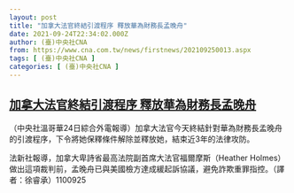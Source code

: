 ```yaml
---
layout: post
title: "加拿大法官終結引渡程序 釋放華為財務長孟晚舟"
date: 2021-09-24T22:34:02.000Z
author: (臺)中央社CNA
from: https://www.cna.com.tw/news/firstnews/202109250013.aspx
tags: [ (臺)中央社CNA ]
categories: [ (臺)中央社CNA ]
---
```

<!--1632522842000-->
[加拿大法官終結引渡程序 釋放華為財務長孟晚舟](https://www.cna.com.tw/news/firstnews/202109250013.aspx)
------

<div>
<div></div><div class="paragraph"><p>（中央社溫哥華24日綜合外電報導）加拿大法官今天終結針對華為財務長孟晚舟的引渡程序，下令將她保釋條件解除並釋放她，結束近3年的法律攻防。</p><p>法新社報導，加拿大卑詩省最高法院副首席大法官福爾摩斯（Heather Holmes）做出這項裁判前，孟晚舟已與美國檢方達成緩起訴協議，避免詐欺重罪指控。（譯者：徐睿承）1100925</p></div>
</div>
